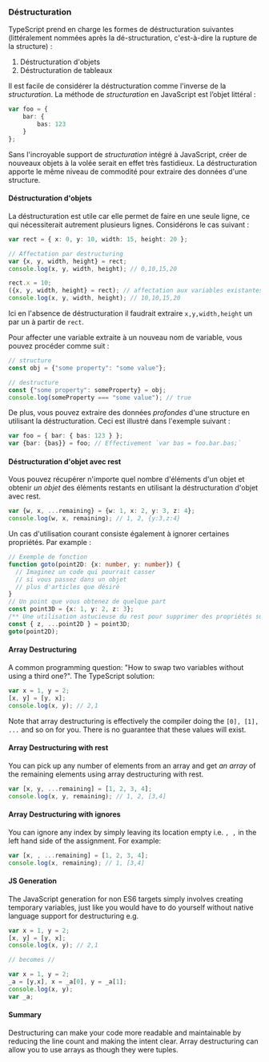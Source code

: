 ### Déstructuration

TypeScript prend en charge les formes de déstructuration suivantes (littéralement nommées après la dé-structuration, c'est-à-dire la rupture de la structure) :

1. Déstructuration d'objets
1. Déstructuration de tableaux

Il est facile de considérer la déstructuration comme l'inverse de la *structuration*. La méthode de *structuration* en JavaScript est l’objet littéral :

```ts
var foo = {
    bar: {
        bas: 123
    }
};
```

Sans l'incroyable support de *structuration* intégré à JavaScript, créer de nouveaux objets à la volée serait en effet très fastidieux. La déstructuration apporte le même niveau de commodité pour extraire des données d'une structure.


#### Déstructuration d'objets
La déstructuration est utile car elle permet de faire en une seule ligne, ce qui nécessiterait autrement plusieurs lignes. Considérons le cas suivant :

```ts
var rect = { x: 0, y: 10, width: 15, height: 20 };

// Affectation par destructuring
var {x, y, width, height} = rect;
console.log(x, y, width, height); // 0,10,15,20

rect.x = 10;
({x, y, width, height} = rect); // affectation aux variables existantes à l'aide de parenthèses externes
console.log(x, y, width, height); // 10,10,15,20
```
Ici en l'absence de déstructuration il faudrait extraire `x,y,width,height` un par un à partir de `rect`.

Pour affecter une variable extraite à un nouveau nom de variable, vous pouvez procéder comme suit :

```ts
// structure
const obj = {"some property": "some value"};

// destructure
const {"some property": someProperty} = obj;
console.log(someProperty === "some value"); // true
```

De plus, vous pouvez extraire des données *profondes* d'une structure en utilisant la déstructuration. Ceci est illustré dans l'exemple suivant :

```ts
var foo = { bar: { bas: 123 } };
var {bar: {bas}} = foo; // Effectivement `var bas = foo.bar.bas;`
```

#### Déstructuration d'objet avec rest
Vous pouvez récupérer n'importe quel nombre d'éléments d'un objet et obtenir *un objet* des éléments restants en utilisant la déstructuration d'objet avec rest.

```ts
var {w, x, ...remaining} = {w: 1, x: 2, y: 3, z: 4};
console.log(w, x, remaining); // 1, 2, {y:3,z:4}
```
Un cas d'utilisation courant consiste également à ignorer certaines propriétés. Par example :

```ts
// Exemple de fonction
function goto(point2D: {x: number, y: number}) {
  // Imaginez un code qui pourrait casser
  // si vous passez dans un objet
  // plus d'articles que désiré
}
// Un point que vous obtenez de quelque part
const point3D = {x: 1, y: 2, z: 3};
/** Une utilisation astucieuse du rest pour supprimer des propriétés supplémentaires */
const { z, ...point2D } = point3D;
goto(point2D);
```

#### Array Destructuring
A common programming question: "How to swap two variables without using a third one?". The TypeScript solution:

```ts
var x = 1, y = 2;
[x, y] = [y, x];
console.log(x, y); // 2,1
```
Note that array destructuring is effectively the compiler doing the `[0], [1], ...` and so on for you. There is no guarantee that these values will exist.

#### Array Destructuring with rest
You can pick up any number of elements from an array and get *an array* of the remaining elements using array destructuring with rest.

```ts
var [x, y, ...remaining] = [1, 2, 3, 4];
console.log(x, y, remaining); // 1, 2, [3,4]
```

#### Array Destructuring with ignores
You can ignore any index by simply leaving its location empty i.e. `, ,` in the left hand side of the assignment. For example:
```ts
var [x, , ...remaining] = [1, 2, 3, 4];
console.log(x, remaining); // 1, [3,4]
```

#### JS Generation
The JavaScript generation for non ES6 targets simply involves creating temporary variables, just like you would have to do yourself without native language support for destructuring e.g.

```ts
var x = 1, y = 2;
[x, y] = [y, x];
console.log(x, y); // 2,1

// becomes //

var x = 1, y = 2;
_a = [y,x], x = _a[0], y = _a[1];
console.log(x, y);
var _a;
```

#### Summary
Destructuring can make your code more readable and maintainable by reducing the line count and making the intent clear. Array destructuring can allow you to use arrays as though they were tuples.
